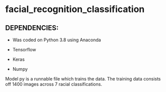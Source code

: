 # facial_recognition_classification

## DEPENDENCIES: ##
* Was coded on Python 3.8 using Anaconda

* Tensorflow

* Keras

* Numpy


Model py is a runnable file which trains the data. The training data consists off 1400 images across 7 racial classifications. 

